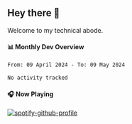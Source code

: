 ## Hey there 👋

Welcome to my technical abode.

#### 📊 Monthly Dev Overview
<!--START_SECTION:waka-->

```txt
From: 09 April 2024 - To: 09 May 2024

No activity tracked
```

<!--END_SECTION:waka-->

#### 🎧 Now Playing

[![spotify-github-profile](https://spotify-github-profile.vercel.app/api/view?uid=james2mid&cover_image=true&theme=natemoo-re)](https://open.spotify.com/user/james2mid?si=2b3baf2b09cb499e)
